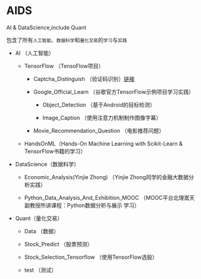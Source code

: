 # AIDS
AI &amp; DataScience,include Quant

包含了所有`人工智能`、`数据科学`和`量化交易`的`学习`与`实践`

* AI （人工智能）

    * TensorFlow （TensoFlow项目）

        * Captcha_Distinguish （验证码识别）[链接](https://github.com/jklf5/AIDS/tree/master/AI/Tensorflow/Captcha_Distinguish "悬停显示")

        * Google_Official_Learn （谷歌官方TensorFlow示例项目学习实践）

            * Object_Detection （基于Android的目标检测）

            * Image_Caption （使用注意力机制制作图像字幕）

        * Movie_Recommendation_Question （电影推荐问题）

    * HandsOnML（Hands-On Machine Learning with Scikit-Learn & TensorFlow书籍的学习）

* DataScience（数据科学）

    * Economic_Analysis(Yinjie Zhong) （Yinjie Zhong同学的金融大数据分析实践）

    * Python_Data_Analysis_And_Exhibition_MOOC （MOOC平台北理嵩天副教授所讲课程：Python数据分析与展示 学习）



* Quant（量化交易）

    * Data （数据）

    * Stock_Predict （股票预测）

    * Stock_Selection_Tensorflow （使用TensorFlow选股）

    * test （测试）

